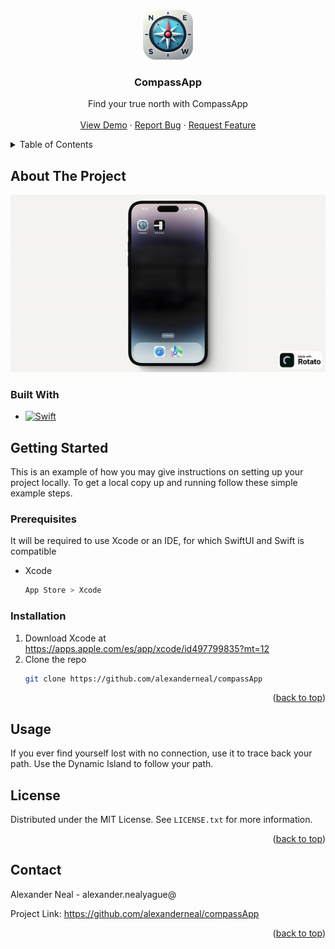 <!-- Improved compatibility of back to top link: See: https://github.com/othneildrew/Best-README-Template/pull/73 -->
<a id="readme-top"></a>
<!--
*** Thanks for checking out the Best-README-Template. If you have a suggestion
*** that would make this better, please fork the repo and create a pull request
*** or simply open an issue with the tag "enhancement".
*** Don't forget to give the project a star!
*** Thanks again! Now go create something AMAZING! :D
-->



<!-- PROJECT SHIELDS -->
<!--
*** I'm using markdown "reference style" links for readability.
*** Reference links are enclosed in brackets [ ] instead of parentheses ( ).
*** See the bottom of this document for the declaration of the reference variables
*** for contributors-url, forks-url, etc. This is an optional, concise syntax you may use.
*** https://www.markdownguide.org/basic-syntax/#reference-style-links
-->





<!-- PROJECT LOGO -->
<br />
<div align="center">
  <a href="https://github.com/alexanderneal/compassApp">
    <img src="/logo.png" alt="Logo" width="80" height="80">
  </a>

<h3 align="center">CompassApp</h3>

  <p align="center">
Find your true north with CompassApp
    <br />
    <br />
    <a href="https://github.com/alexanderneal/compassApp">View Demo</a>
    ·
    <a href="https://github.com/github_username/repo_name/issues/new?labels=bug&template=bug-report---.md">Report Bug</a>
    ·
    <a href="https://github.com/github_username/repo_name/issues/new?labels=enhancement&template=feature-request---.md">Request Feature</a>
  </p>
</div>



<!-- TABLE OF CONTENTS -->
<details>
  <summary>Table of Contents</summary>
  <ol>
    <li>
      <a href="#about-the-project">About The Project</a>
      <ul>
        <li><a href="#built-with">Built With</a></li>
      </ul>
    </li>
    <li>
      <a href="#getting-started">Getting Started</a>
      <ul>
        <li><a href="#prerequisites">Prerequisites</a></li>
        <li><a href="#installation">Installation</a></li>
      </ul>
    </li>
    <li><a href="#usage">Usage</a></li>
    <li><a href="#license">License</a></li>
    <li><a href="#contact">Contact</a></li>    
  </ol>
</details>


<!-- ABOUT THE PROJECT -->
## About The Project

![description.gif](description.gif)

### Built With

* [![Swift][Swift.org]][Swift-url]


<!-- GETTING STARTED -->
## Getting Started

This is an example of how you may give instructions on setting up your project locally.
To get a local copy up and running follow these simple example steps.

### Prerequisites

It will be required to use Xcode or an IDE, for which SwiftUI and Swift is compatible
* Xcode
  ```sh
  App Store > Xcode
  ```

### Installation

1. Download Xcode at https://apps.apple.com/es/app/xcode/id497799835?mt=12 
2. Clone the repo
   ```sh
   git clone https://github.com/alexanderneal/compassApp
   ```


<p align="right">(<a href="#readme-top">back to top</a>)</p>

<!-- USAGE -->
## Usage
If you ever find yourself lost with no connection, use it to trace back your path. Use the Dynamic Island to follow your path.

<!-- LICENSE -->
## License

Distributed under the MIT License. See `LICENSE.txt` for more information.

<p align="right">(<a href="#readme-top">back to top</a>)</p>



<!-- CONTACT -->
## Contact

Alexander Neal - alexander.nealyague@

Project Link: https://github.com/alexanderneal/compassApp

<p align="right">(<a href="#readme-top">back to top</a>)</p>


<!-- MARKDOWN LINKS & IMAGES -->
<!-- https://www.markdownguide.org/basic-syntax/#reference-style-links -->

[stars-shield]: https://img.shields.io/github/stars/github_username/repo_name.svg?style=for-the-badge
[stars-url]: https://github.com/github_username/repo_name/stargazers
[license-shield]: https://img.shields.io/github/license/github_username/repo_name.svg?style=for-the-badge
[license-url]:https://github.com/alexanderneal/Exercises/LICENSE.txt
[linkedin-shield]: https://img.shields.io/badge/-LinkedIn-black.svg?style=for-the-badge&logo=linkedin&colorB=555
[linkedin-url]: https://github.com/alexanderneal
[product-screenshot]: images/screenshot.png
[React.js]: https://img.shields.io/badge/React-20232A?style=for-the-badge&logo=react&logoColor=61DAFB
[Swift.org]: https://img.shields.io/badge/Swift-FA7343?style=for-the-badge&logo=swift&logoColor=white
[Swift-url]:https://www.swift.org/
